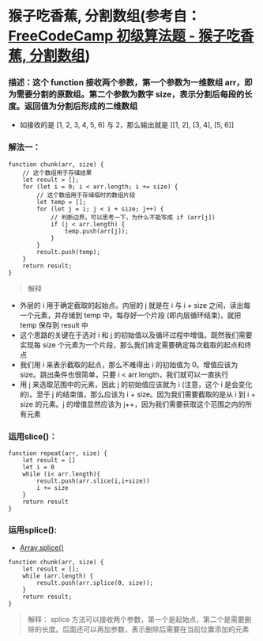 # 猴子吃香蕉, 分割数组(参考自： [FreeCodeCamp 初级算法题 - 猴子吃香蕉, 分割数组](https://singsing.io/blog/fcc/basic-chunky-monkey/#more))
### 描述：这个 function 接收两个参数，第一个参数为一维数组 arr，即为需要分割的原数组。第二个参数为数字 size，表示分割后每段的长度。返回值为分割后形成的二维数组
* 如接收的是 [1, 2, 3, 4, 5, 6] 与 2，那么输出就是 [[1, 2], [3, 4], [5, 6]]
### 解法一：
```
function chunk(arr, size) {
    // 这个数组用于存储结果
    let result = [];
    for (let i = 0; i < arr.length; i += size) {
        // 这个数组用于存储临时的数组片段
        let temp = [];
        for (let j = i; j < i + size; j++) {
            // 判断边界。可以思考一下，为什么不能写成 if (arr[j])
            if (j < arr.length) {
                temp.push(arr[j]);
            }
        }
        result.push(temp);
    }
    return result;
}
```
> 解释
* 外层的 i 用于确定截取的起始点。内层的 j 就是在 i 与 i + size 之间，读出每一个元素，并存储到 temp 中。每存好一个片段 (即内层循环结束)，就把 temp 保存到 result 中
* 这个思路的关键在于选对 i 和 j 的初始值以及循环过程中增值。既然我们需要实现每 size 个元素为一个片段，那么我们肯定需要确定每次截取的起点和终点
* 我们用 i 来表示截取的起点，那么不难得出 i 的初始值为 0。增值应该为 size。跳出条件也很简单，只要 i < arr.length，我们就可以一直执行
* 用 j 来选取范围中的元素，因此 j 的初始值应该就为 i (注意，这个 i 是会变化的)。至于 j 的结束值，那么应该为 i + size。因为我们需要截取的是从 i 到 i + size 的元素。j 的增值显然应该为 j++，因为我们需要获取这个范围之内的所有元素

### 运用slice()：
```
function repeat(arr, size) {
    let result = []
    let i = 0
    while (i< arr.length){
        result.push(arr.slice(i,i+size))
        i += size
    }
    return result
}
```
### 运用splice():
* [Array.splice()](https://developer.mozilla.org/zh-CN/docs/Web/JavaScript/Reference/Global_Objects/Array/splice)
```
function chunk(arr, size) {
    let result = [];
    while (arr.length) {
        result.push(arr.splice(0, size));
    }
    return result;
}
```
> 解释： splice 方法可以接收两个参数，第一个是起始点，第二个是需要删除的长度。后面还可以再加参数，表示删除后需要在当前位置添加的元素